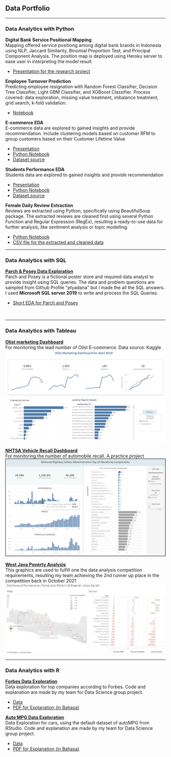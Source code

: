 ## Data Portfolio
---

### Data Analytics with Python

<b>Digital Bank Service Positional Mapping</b>
<br> Mapping offered service positiong among digital bank brands in Indonesia using NLP, Jaccard Similarity, Binomial Proportion Test,
and Principal Component Analysis. The position map is deployed using Heroku server to ease user in interpreting the model result<br>
- [Presentation for the research project](/pdf/bank_service.pdf)

<b>Employee Turnover Prediction</b>
<br> Predicting employee resignation with Random Forest Classifier, Decision Tree Classifier, Light GBM Classifier, and XGBoost Classifier. Process covered: data exploration, missing value treatment, imbalance treatment, grid search, k-fold validation.<br>
- [Notebook](/code/turnover_prediction.ipynb)

<b>E-commerce EDA</b>
<br>E-commerce data are explored to gained insights and provide recommendation. Include clustering models based on customer RFM to group customers based on their Customer Lifetime Value<br>
- [Presentation](/pdf/ecommerce_eda.pdf)
- [Python Notebook](/code/ecommerce_eda.ipynb)
- [Dataset source](https://www.kaggle.com/datasets/carrie1/ecommerce-data)


<b>Students Performance EDA</b>
<br>Students data are explored to gained insights and provide recommendation<br>
- [Presentation](/pdf/students_performance.pdf)
- [Python Notebook](/code/students_performance.ipynb)
- [Dataset source](https://www.kaggle.com/datasets/spscientist/students-performance-in-exams)

<b>Female Daily Review Extraction</b>
<br>Reviews are extracted using Python, specifically using BeautifulSoup package. The extracted reviews are cleaned first using several
Python Function and Regular Expression (RegEx), resulting a ready-to-use data 
for further analysis, like sentiment analysis or topic modelling.<br>
- [Python Notebook](https://github.com/divawanisa/divawanisa.github.io/blob/master/dataextraction/Female_daily_extraction.ipynb)
- [CSV file for the extracted and cleaned data](https://github.com/divawanisa/divawanisa.github.io/blob/master/dataextraction/data_ekstraksi_clean.csv)

---

### Data Analytics with SQL
<b>[Parch & Posey Data Exploration](https://github.com/divawanisa/divawanisa.github.io/tree/master/parchandposey)</b>
<br>Parch and Posey is a fictional poster store and required data analyst to provide insight using SQL queries. 
The data and problem questions are sampled from Github Profile "ptyadana" but I made the all the SQL answers.
I used <b>Microsoft SQL server 2019</b> to write and process the SQL Queries.
- [Short EDA for Parch and Posey](pdf/parch_posey_eda.pdf)
<br>

---

### Data Analytics with Tableau
<b>[Olist marketing Dashboard](https://public.tableau.com/app/profile/diva2765/viz/OlistMarketingDashboard_16763788146840/Dashboard2?publish=yes)</b>
<br>For monitoring the lead number of Olist E-commerce. Data source: Kaggle<br>
<img src="images/olist_marketing.PNG"/>

<b>[NHTSA Vehicle Recall Dashboard](https://public.tableau.com/app/profile/diva2765/viz/NHSTA-Blue/Dashboard1?publish=yes)</b>
<br>For monitoring the number of automobile recall. A practice project<br>
<img src="images/nhtsa_pic.PNG"/>

<b>[West Java Poverty Analysis](https://public.tableau.com/app/profile/diva2765/viz/AnalisisKemiskinandiDareahJawaBarat/Dashboard)</b>
<br>This graphics are used to fulfill one the data analysis competition requirements, resulting my team achieving the 2nd runner up place in the competition
back in October 2021<br>
<img src="images/west_java_property.PNG"/>

---

### Data Analytics with R
<b>[Forbes Data Exploration](https://github.com/divawanisa/divawanisa.github.io/blob/master/R/forbes_data_exploration.R)</b>
<br> Data exploration for top companies according to Forbes. Code and explanation are made by my team for Data Science group project. <br>
- [Data](https://raw.githubusercontent.com/divawanisa/divawanisa.github.io/master/R/data_Forbes.csv)
- [PDF for Explanation (in Bahasa)](/R/forbes_data_exploration.pdf)

<b>[Auto MPG Data Exploration](https://github.com/divawanisa/divawanisa.github.io/blob/master/R/autompg_data_exploration.R)</b>
<br> Data Exploration for cars, using the default dataset of autoMPG from RStudio.  Code and explanation are made by my team for Data Science group project. <br>
- [Data](https://raw.githubusercontent.com/divawanisa/divawanisa.github.io/master/R/AUTO%20MPG.csv)
- [PDF for Explanation (in Bahasa)](/R/forbes_data_exploration.pdf)
